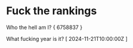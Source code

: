 # Fuck the rankings

Who the hell am I?
{ 6758837 }

What fucking year is it?
[ 2024-11-21T10:00:00Z ]
